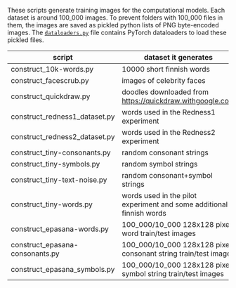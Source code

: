 These scripts generate training images for the computational models. Each dataset is around 100_000 images. To prevent folders with 100_000 files in them, the images are saved as pickled python lists of PNG byte-encoded images. The [`dataloaders.py`](../../../blob/master/dataloaders.py) file contains PyTorch dataloaders to load these pickled files.

| script                          | dataset it generates
|---------------------------------|---------------------------------------------------------------------
| construct_10k-words.py          | 10000 short finnish words
| construct_facescrub.py          | images of celebrity faces
| construct_quickdraw.py          | doodles downloaded from https://quickdraw.withgoogle.com
| construct_redness1_dataset.py   | words used in the Redness1 experiment
| construct_redness2_dataset.py   | words used in the Redness2 experiment
| construct_tiny-consonants.py    | random consonant strings
| construct_tiny-symbols.py       | random symbol strings
| construct_tiny-text-noise.py    | random consonant+symbol strings
| construct_tiny-words.py         | words used in the pilot experiment and some additional finnish words
| construct_epasana-words.py      | 100_000/10_000 128x128 pixel word train/test images
| construct_epasana-consonants.py | 100_000/10_000 128x128 pixel consonant string train/test images
| construct_epasana_symbols.py    | 100_000/10_000 128x128 pixel symbol string train/test images
